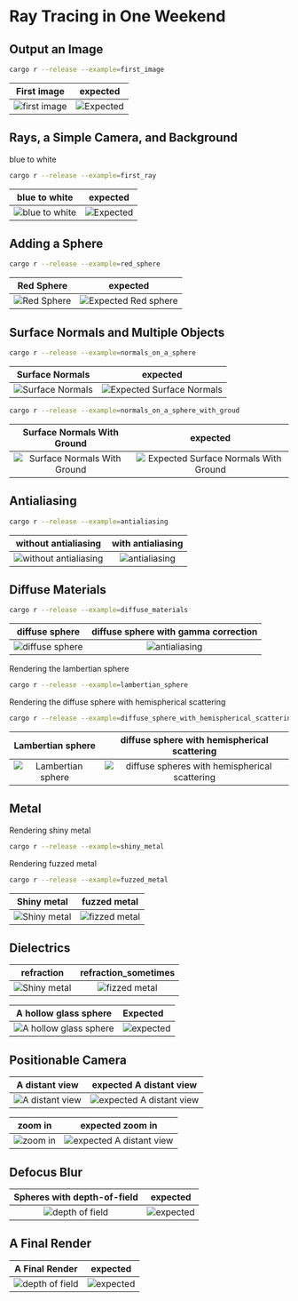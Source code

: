 # Ray Tracing in One Weekend

## Output an Image

```bash
cargo r --release --example=first_image 
```

First image                     |  expected
:-------------------------:|:----------------------------------:
![first image ](images/first_image.png) |  ![Expected ](https://raytracing.github.io/images/img-1.01-first-ppm-image.png)

## Rays, a Simple Camera, and Background

blue to white

```bash
cargo r --release --example=first_ray
```

blue to white                  |  expected
:-------------------------:|:---------:
![blue to white  ](images/first_ray.png) |  ![Expected](https://raytracing.github.io/images/img-1.02-blue-to-white.png)

## Adding a Sphere

```bash
cargo r --release --example=red_sphere
```

Red Sphere                    |  expected
:-------------------------:|:---------:
![Red Sphere ](images/red_sphere.png) |  ![Expected Red sphere](https://raytracing.github.io/images/img-1.03-red-sphere.png)

## Surface Normals and Multiple Objects

```bash
cargo r --release --example=normals_on_a_sphere
```

Surface Normals                     |  expected
:----------------------------------------------------------:|:---------------------------------------------------------------------------------------------------:
![Surface Normals](images/normal_on_sphere.png) |  ![Expected Surface Normals](https://raytracing.github.io/images/img-1.04-normals-sphere.png)

```bash
cargo r --release --example=normals_on_a_sphere_with_groud
```

Surface Normals With Ground                     |  expected
:-------------------------:|:---------:
![Surface Normals With Ground ](images/normal_on_sphere_with_ground.png) |  ![Expected Surface Normals With Ground](https://raytracing.github.io/images/img-1.05-normals-sphere-ground.png)

## Antialiasing

```bash
cargo r --release --example=antialiasing
```

without antialiasing         |  with antialiasing
:-------------------------:|:---------:
![without antialiasing](images/normal_on_sphere_with_ground.png) |  ![antialiasing](images/antialiasing.png)

## Diffuse Materials

```bash
cargo r --release --example=diffuse_materials
```

diffuse sphere         |  diffuse sphere with gamma correction
:-------------------------:|:---------:
![diffuse sphere](images/diffuse_material.png) |  ![antialiasing](images/diffuse_material_with_gamma.png)

Rendering the lambertian sphere

```bash
cargo r --release --example=lambertian_sphere
```

Rendering the diffuse sphere with hemispherical scattering

```bash
cargo r --release --example=diffuse_sphere_with_hemispherical_scattering 
```

|Lambertian sphere| diffuse sphere with hemispherical scattering|
:-------------------------:|:-------:|
![ Lambertian sphere](images/lambertian_shpere.png) | ![diffuse spheres with hemispherical scattering](images/diffuse_sphere_with_hemispherical_scattering.png)

## Metal

Rendering shiny metal

```bash
cargo r --release --example=shiny_metal
```

Rendering  fuzzed metal

```bash
cargo r --release --example=fuzzed_metal
```

|Shiny metal| fuzzed metal|
:-------------------------:|:-------:|
![ Shiny metal](images/shiny_metal.png) | ![fizzed metal](images/fuzzed_metal.png)

## Dielectrics

|refraction| refraction_sometimes|
:-------------------------:|:-------:|
![ Shiny metal](images/refraction.png) | ![fizzed metal](images/refraction_sometimes.png)

|A hollow glass sphere| Expected|
:-------------------------:|:------------|
|![A hollow glass sphere](images/hollow_glass_sphere.png)|![expected](https://raytracing.github.io/images/img-1.16-glass-hollow.png)

## Positionable Camera

|A distant view| expected A distant view|
:-------------------------:|:-------:|
![ A distant view](images/distance_view.png) | ![expected A distant view](https://raytracing.github.io/images/img-1.18-view-distant.png)

|zoom in| expected zoom in|
:-------------------------:|:-------:|
![zoom in](images/zoom_in.png) | ![expected A distant view](https://raytracing.github.io/images/img-1.19-view-zoom.png)

## Defocus Blur

|Spheres with depth-of-field | expected |
|:--------------------------:|:--------:|
|![depth of field](images/spheres_with_depth_of_field.png)|![expected](https://raytracing.github.io/images/img-1.20-depth-of-field.png)

## A Final Render

|A Final Render | expected |
|:--------------------------:|:--------:|
|![depth of field](images/final_render.png)|![expected](https://raytracing.github.io/images/img-1.21-book1-final.jpg)
